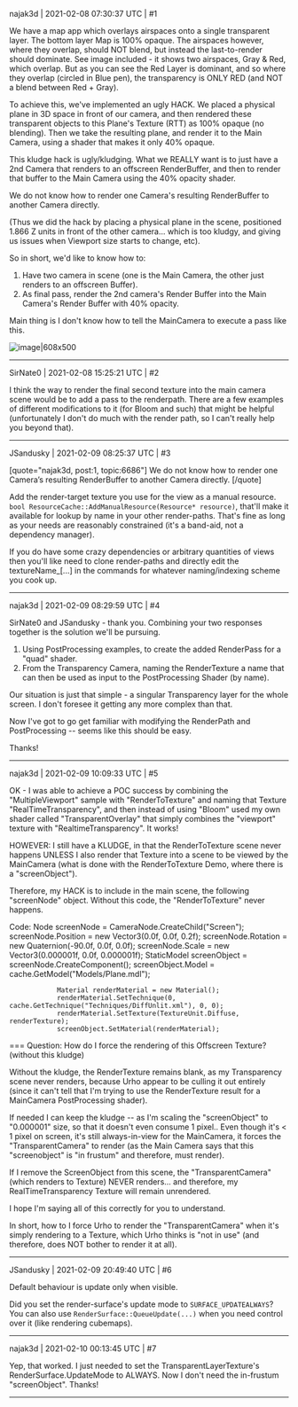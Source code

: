 najak3d | 2021-02-08 07:30:37 UTC | #1

We have a map app which overlays airspaces onto a single transparent layer.  The bottom layer Map is 100% opaque.  The airspaces however, where they overlap, should NOT blend, but instead the last-to-render should dominate.   See image included - it shows two airspaces, Gray & Red, which overlap.  But as you can see the Red Layer is dominant, and so where they overlap (circled in Blue pen), the transparency is ONLY RED (and NOT a blend between Red + Gray).

To achieve this, we've implemented an ugly HACK.  We placed a physical plane in 3D space in front of our camera, and then rendered these transparent objects to this Plane's Texture (RTT) as 100% opaque (no blending).  Then we take the resulting plane, and render it to the Main Camera, using a shader that makes it only 40% opaque.

This kludge hack is ugly/kludging.   What we REALLY want is to just have a 2nd Camera that renders to an offscreen RenderBuffer, and then to render that buffer to the Main Camera using the 40% opacity shader.

We do not know how to render one Camera's resulting RenderBuffer to another Camera directly.

(Thus we did the hack by placing a physical plane in the scene, positioned 1.866 Z units in front of the other camera... which is too kludgy, and giving us issues when Viewport size starts to change, etc).

So in short, we'd like to know how to:
1. Have two camera in scene (one is the Main Camera, the other just renders to an offscreen Buffer).
2. As final pass, render the 2nd camera's Render Buffer into the Main Camera's Render Buffer with 40% opacity.

Main thing is I don't know how to tell the MainCamera to execute a pass like this.

![image|608x500](upload://oIOvjtbmZdbCcegRzlZgnA6mT43.jpeg)

-------------------------

SirNate0 | 2021-02-08 15:25:21 UTC | #2

I think the way to render the final second texture into the main camera scene would be to add a pass to the renderpath. There are a few examples of different modifications to it (for Bloom and such) that might be helpful (unfortunately I don't do much with the render path, so I can't really help you beyond that).

-------------------------

JSandusky | 2021-02-09 08:25:37 UTC | #3

[quote="najak3d, post:1, topic:6686"]
We do not know how to render one Camera’s resulting RenderBuffer to another Camera directly.
[/quote]

Add the render-target texture you use for the view as a manual resource. `bool ResourceCache::AddManualResource(Resource* resource)`, that'll make it available for lookup by name in your other render-paths. That's fine as long as your needs are reasonably constrained (it's a band-aid, not a dependency manager).

If you do have some crazy dependencies or arbitrary quantities of views then you'll like need to clone render-paths and directly edit the textureName_[...] in the commands for whatever naming/indexing scheme you cook up.

-------------------------

najak3d | 2021-02-09 08:29:59 UTC | #4

SirNate0 and JSandusky - thank you.  Combining your two responses together is the solution we'll be pursuing.

1. Using PostProcessing examples, to create the added RenderPass for a "quad" shader.
2. From the Transparency Camera, naming the RenderTexture a name that can then be used as input to the PostProcessing Shader (by name).

Our situation is just that simple - a singular Transparency layer for the whole screen. I don't foresee it getting any more complex than that.

Now I've got to go get familiar with modifying the RenderPath and PostProcessing -- seems like this should be easy.  

Thanks!

-------------------------

najak3d | 2021-02-09 10:09:33 UTC | #5

OK - I was able to achieve a POC success by combining the "MultipleViewport" sample with "RenderToTexture" and naming that Texture "RealTimeTransparency", and then instead of using "Bloom" used my own shader called "TransparentOverlay" that simply combines the "viewport" texture with "RealtimeTransparency".  It works!

HOWEVER: I still have a KLUDGE, in that the RenderToTexture scene never happens UNLESS I also render that Texture into a scene to be viewed by the MainCamera (what is done with the RenderToTexture Demo, where there is a "screenObject").

Therefore, my HACK is to include in the main scene, the following "screenNode" object. Without this code, the "RenderToTexture" never happens.

Code:
				Node screenNode = CameraNode.CreateChild("Screen");
				screenNode.Position = new Vector3(0.0f, 0.0f, 0.2f);
				screenNode.Rotation = new Quaternion(-90.0f, 0.0f, 0.0f);
				screenNode.Scale = new Vector3(0.000001f, 0.0f, 0.000001f);
				StaticModel screenObject = screenNode.CreateComponent<StaticModel>();
				screenObject.Model = cache.GetModel("Models/Plane.mdl");

				Material renderMaterial = new Material();
				renderMaterial.SetTechnique(0, cache.GetTechnique("Techniques/DiffUnlit.xml"), 0, 0);
				renderMaterial.SetTexture(TextureUnit.Diffuse, renderTexture);
				screenObject.SetMaterial(renderMaterial);

===
Question:  How do I force the rendering of this Offscreen Texture? (without this kludge)

Without the kludge, the RenderTexture remains blank, as my Transparency scene never renders, because Urho appear to be culling it out entirely (since it can't tell that I'm trying to use the RenderTexture result for a MainCamera PostProcessing shader).

If needed I can keep the kludge -- as I'm scaling the "screenObject" to "0.000001" size, so that it doesn't even consume 1 pixel.. Even though it's < 1 pixel on screen, it's still always-in-view for the MainCamera, it forces the "TransparentCamera" to render (as the Main Camera says that this "screenobject" is "in frustum" and therefore, must render).

If I remove the ScreenObject from this scene, the "TransparentCamera" (which renders to Texture) NEVER renders... and therefore, my RealTimeTransparency Texture will remain unrendered.

I hope I'm saying all of this correctly for you to understand.

In short, how to I force Urho to render the "TransparentCamera" when it's simply rendering to a Texture, which Urho thinks is "not in use" (and therefore, does NOT bother to render it at all).

-------------------------

JSandusky | 2021-02-09 20:49:40 UTC | #6

Default behaviour is update only when visible.

Did you set the render-surface's update mode to `SURFACE_UPDATEALWAYS`? You can also use `RenderSurface::QueueUpdate(...)` when you need control over it (like rendering cubemaps).

-------------------------

najak3d | 2021-02-10 00:13:45 UTC | #7

Yep, that worked.  I just needed to set the TransparentLayerTexture's RenderSurface.UpdateMode to ALWAYS.   Now I don't need the in-frustum "screenObject".   Thanks!

-------------------------

